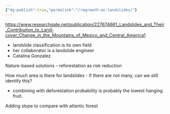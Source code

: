 ```yaml
---
{"dg-publish":true,"permalink":"/regrowth-on-landslides/"}
---
```



https://www.researchgate.net/publication/227674661_Landslides_and_Their_Contribution_to_Land-cover_Change_in_the_Mountains_of_Mexico_and_Central_America1
- landslide classification is its own field
- her collaborator is a landslide engineer
- Catalina Gonzalez

Nature-based solutions - reforestation as risk reduction

How much area is there for landslides - if there are not many, can we still identify this?

- combining with deforestation probability is probably the lowest hanging fruit.

Adding slope to compare with atlantic forest


